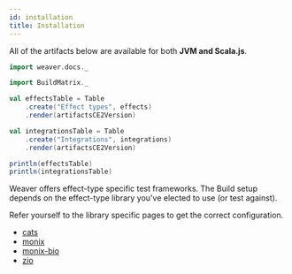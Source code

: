 ```yaml
---
id: installation
title: Installation
---
```


All of the artifacts below are available for both **JVM and Scala.js**.


```scala mdoc:passthrough
import weaver.docs._

import BuildMatrix._

val effectsTable = Table
    .create("Effect types", effects)
    .render(artifactsCE2Version)

val integrationsTable = Table
    .create("Integrations", integrations)
    .render(artifactsCE2Version)

println(effectsTable)
println(integrationsTable)
```

Weaver offers effect-type specific test frameworks. The Build setup depends on
the effect-type library you've elected to use (or test against).

Refer yourself to the library specific pages to get the correct configuration.

- [cats](cats_effect_usage.md)
- [monix](monix_usage.md)
- [monix-bio](monix_bio_usage.md)
- [zio](zio_usage.md)
